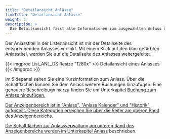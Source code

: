 ```yaml
---
title: "Detailansicht Anlässe"
linkTitle: "Detailansicht Anlässe"
weight: 3
description: >
  Die Detailsansicht fasst alle Informationen zum ausgewählten Anlass übersichtlich zusammen.
---
```

Der Anlasstitel in der Listenansicht ist mir der Detailseite des entsprechenden Anlasses verlinkt. Mit einem Klick auf den blau gefärbten Anlasstitel, werden Sie auf die Detailseite des Anlasses weitergeleitet. 

{{< imgproc List_ANL_DS Resize "1280x" >}}
Detailansicht eines Anlasses
{{< /imgproc >}}

Im Sidepanel sehen Sie eine Kurzinformation zum Anlass. Über die Schaltflächen können Sie dem Anlass weitere Buchungen hinzufügen. Eine genauere Beschreibugn hierzu finden Sie um Unterkapitel <a href="/listen/2_Anl.../">Buchung zum Anlass hinzufügen.

<!-- Bild Kurzinfo und Schaltflächen -->

Der Anzeigenbereich ist in "Anlass", "Anlass Kalender" und "Historik" aufgeteilt. Diese Kategorien erreichen Sie über die Reiter am oberen Rand des Anzeigenbereichs.

<!-- Bild DS mit Markierung Reiter -->

Die Schaltflächen zur Anlassverwaltung am unteren Rand des Anzeigenbereichs werden im Unterkapitel <a href="/listen...">Anlass</a> beschrieben.

<!-- Verlinkung anpassen -->